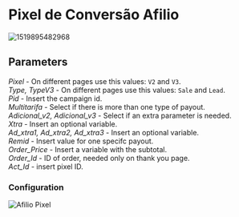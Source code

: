 # Pixel de Conversão Afilio

![1519895482968](https://user-images.githubusercontent.com/78829381/121952199-500cb100-cd32-11eb-9cf6-a420f6acde9e.png)

## Parameters

*Pixel* - On different pages use this values: `V2` and `V3`.<br>
*Type, TypeV3* - On different pages use this values: `Sale` and `Lead`.<br>
*Pid* - Insert the campaign id.<br>
*Multitarifa* - Select if there is more than one type of payout.<br>
*Adicional_v2, Adicional_v3* - Select if an extra parameter is needed.<br>
*Xtra* - Insert an optional variable.<br>
*Ad_xtra1, Ad_xtra2, Ad_xtra3* - Insert an optional variable.<br>
*Remid* - Insert value for one specifc payout.<br>
*Order_Price* - Insert a variable with the subtotal.<br>
*Order_Id* - ID of order, needed only on thank you page.<br>
*Act_Id* - insert pixel ID.

### Configuration

![Afilio Pixel](https://user-images.githubusercontent.com/78829381/128770298-307bb9cb-5e18-4260-8d44-26988d800359.jpg)

